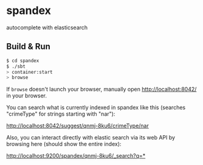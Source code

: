 spandex
=======
autocomplete with elasticsearch

## Build & Run ##

```sh
$ cd spandex
$ ./sbt
> container:start
> browse
```

If `browse` doesn't launch your browser, manually open [http://localhost:8042/](http://localhost:8042/) in your browser.

You can search what is currently indexed in spandex like this (searches "crimeType" for strings starting with "nar"):

[http://localhost:8042/suggest/qnmj-8ku6/crimeType/nar](http://localhost:8042/suggest/qnmj-8ku6/crimeType/nar)

Also, you can interact directly with elastic search via its web API by browsing here (should show the entire index):

[http://localhost:9200/spandex/qnmj-8ku6/_search?q=*](http://localhost:9200/spandex/qnmj-8ku6/_search?q=*)
